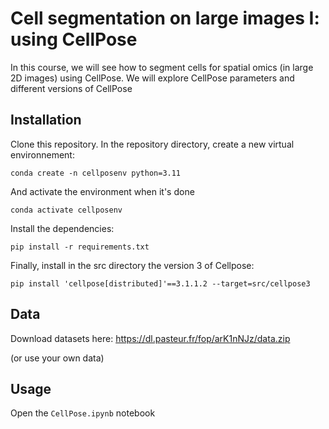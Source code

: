 # Cell segmentation  on large images I: using CellPose

In this course, we will see how to segment cells for spatial omics (in large 2D images) using CellPose.
We will explore CellPose parameters and different versions of CellPose

## Installation

Clone this repository.
In the repository directory, create a new virtual environnement:
```
conda create -n cellposenv python=3.11 
```

And activate the environment when it's done
```
conda activate cellposenv
```


Install the dependencies:
```
pip install -r requirements.txt
```

Finally, install in the src directory the version 3 of Cellpose:
```
pip install 'cellpose[distributed]'==3.1.1.2 --target=src/cellpose3
```

## Data

Download datasets here: [https://dl.pasteur.fr/fop/arK1nNJz/data.zip ](https://dl.pasteur.fr/fop/arK1nNJz/data.zip)

(or use your own data)

## Usage

Open the `CellPose.ipynb` notebook
